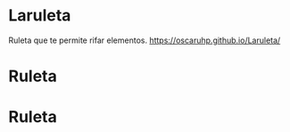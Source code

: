 # Laruleta
Ruleta que te permite rifar elementos.
https://oscaruhp.github.io/Laruleta/
# Ruleta
# Ruleta
